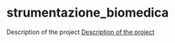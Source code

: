 # strumentazione_biomedica
Description of the project
[Description of the project](https://github.com/carolabonamico/strumentazione_biomedica/blob/main/2022_G22P07.pdf)
